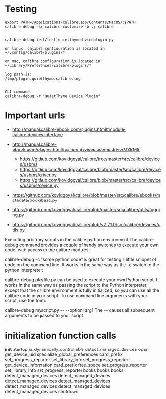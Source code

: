 # Testing

	export PATH=/Applications/calibre.app/Contents/MacOS/:$PATH
	calibre-debug -s; calibre-customize -b .; calibre
	
	
	calibre-debug test/test_quietthymedeviceplugin.py

	on linux, calibre configuration is located in
	~/.config/calibre/plugins/*

	on mac, calibre configuration is located in
	~/Library/Preferences/calibre/plugins/*

	log path is:
	/tmp/plugin.quietthyme.calibre.log


	CLI command
	calibre-debug -r "QuietThyme Device Plugin"

# Important urls
- http://manual.calibre-ebook.com/plugins.html#module-calibre.devices.interface
- http://manual.calibre-ebook.com/plugins.html#calibre.devices.usbms.driver.USBMS
    - https://github.com/kovidgoyal/calibre/tree/master/src/calibre/devices/usbms
    - https://github.com/kovidgoyal/calibre/blob/master/src/calibre/devices/usbms/driver.py
    - https://github.com/kovidgoyal/calibre/blob/master/src/calibre/devices/usbms/device.py
- https://github.com/kovidgoyal/calibre/blob/master/src/calibre/ebooks/metadata/book/base.py

- https://github.com/kovidgoyal/calibre/blob/master/src/calibre/utils/logging.py
- https://github.com/kovidgoyal/calibre/blob/v2.21.0/src/calibre/devices/utils.py



Executing arbitrary scripts in the calibre python environment
The calibre-debug command provides a couple of handy switches to execute your own code, with access to the calibre modules:

calibre-debug -c "some python code"
is great for testing a little snippet of code on the command line. It works in the same way as the -c switch to the python interpreter:

calibre-debug playfile.py
can be used to execute your own Python script. It works in the same way as passing the script to the Python interpreter, except that the calibre environment is fully initialized, so you can use all the calibre code in your script. To use command line arguments with your script, use the form:

calibre-debug myscript.py -- --option1 arg1
The -- causes all subsequent arguments to be passed to your script.






# initialization function calls
__init__
startup
is_dynamically_controllable
detect_managed_devices
open
get_device_uid
specialize_global_preferences
card_prefix
set_progress_reporter
set_library_info
set_progress_reporter
get_device_information
card_prefix
free_space
set_progress_reporter
set_library_info
set_progress_reporter
books
books
books
detect_managed_devices
detect_managed_devices
detect_managed_devices
detect_managed_devices
detect_managed_devices
detect_managed_devices
detect_managed_devices
shutdown
